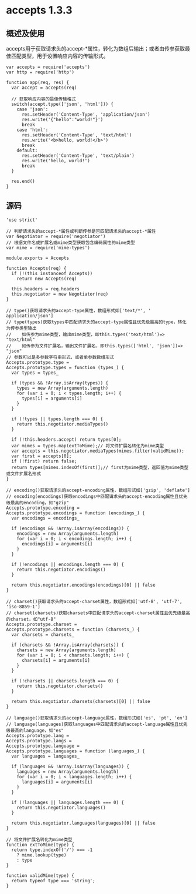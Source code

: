# accepts 1.3.3

## 概述及使用

accepts用于获取请求头的accept-*属性，转化为数组后输出；或者由传参获取最佳匹配类型，用于设置响应内容的传输形式。

	var accepts = require('accepts')
	var http = require('http')
	
	function app(req, res) {
	  var accept = accepts(req)
	
	  // 获取响应内容的最佳传输格式
	  switch(accept.type(['json', 'html'])) {
	    case 'json':
	      res.setHeader('Content-Type', 'application/json')
	      res.write('{"hello":"world!"}')
	      break
	    case 'html':
	      res.setHeader('Content-Type', 'text/html')
	      res.write('<b>hello, world!</b>')
	      break
	    default:
	      res.setHeader('Content-Type', 'text/plain')
	      res.write('hello, world!')
	      break
	  }
	
	  res.end()
	}
	
## 源码

	'use strict'
	
	// 判断请求头的accept-*属性或判断传参是否匹配请求头的accept-*属性
	var Negotiator = require('negotiator')
	// 根据文件名或扩展名或mime类型获取包含编码属性的mime类型
	var mime = require('mime-types')
	
	module.exports = Accepts
	
	function Accepts(req) {
	  if (!(this instanceof Accepts))
	    return new Accepts(req)
	
	  this.headers = req.headers
	  this.negotiator = new Negotiator(req)
	}
	
	// type()获取请求头的accept-type属性，数组形式如['text/*', ' application/json']
	// type(types)获取types中匹配请求头的accept-type属性且优先级最高的type，转化为传参类型输出
	//    如传参为mime类型，输出mime类型，即this.types('text/html')=> "text/html"
	//    如传参为文件扩展名，输出文件扩展名，即this.types(['html', 'json'])=> "json"
	// 参数可以是多参数字符串形式，或者单参数数组形式
	Accepts.prototype.type =
	Accepts.prototype.types = function (types_) {
	  var types = types_
	
	  if (types && !Array.isArray(types)) {
	    types = new Array(arguments.length)
	    for (var i = 0; i < types.length; i++) {
	      types[i] = arguments[i]
	    }
	  }
	
	  if (!types || types.length === 0) {
	    return this.negotiator.mediaTypes()
	  }
	
	  if (!this.headers.accept) return types[0];
	  var mimes = types.map(extToMime);// 将文件扩展名转化为mime类型
	  var accepts = this.negotiator.mediaTypes(mimes.filter(validMime));
	  var first = accepts[0];
	  if (!first) return false;
	  return types[mimes.indexOf(first)];// first为mime类型，返回值为mime类型或文件扩展名形式
	}
	
	// encoding()获取请求头的accept-encoding属性，数组形式如['gzip', 'deflate']
	// encoding(encodings)获取encodings中匹配请求头的accept-encoding属性且优先级最高的encoding，如"gzip"
	Accepts.prototype.encoding =
	Accepts.prototype.encodings = function (encodings_) {
	  var encodings = encodings_
	
	  if (encodings && !Array.isArray(encodings)) {
	    encodings = new Array(arguments.length)
	    for (var i = 0; i < encodings.length; i++) {
	      encodings[i] = arguments[i]
	    }
	  }
	
	  if (!encodings || encodings.length === 0) {
	    return this.negotiator.encodings()
	  }
	
	  return this.negotiator.encodings(encodings)[0] || false
	}
	
	// charset()获取请求头的accept-charset属性，数组形式如['utf-8', 'utf-7', 'iso-8859-1']
	// charset(charsets)获取charsets中匹配请求头的accept-charset属性且优先级最高的charset，如"utf-8"
	Accepts.prototype.charset =
	Accepts.prototype.charsets = function (charsets_) {
	  var charsets = charsets_
	
	  if (charsets && !Array.isArray(charsets)) {
	    charsets = new Array(arguments.length)
	    for (var i = 0; i < charsets.length; i++) {
	      charsets[i] = arguments[i]
	    }
	  }
	
	  if (!charsets || charsets.length === 0) {
	    return this.negotiator.charsets()
	  }
	
	  return this.negotiator.charsets(charsets)[0] || false
	}
	
	// language()获取请求头的accept-language属性，数组形式如['es', 'pt', 'en']
	// language(languages)获取languages中匹配请求头的accept-language属性且优先级最高的language，如"es"
	Accepts.prototype.lang =
	Accepts.prototype.langs =
	Accepts.prototype.language =
	Accepts.prototype.languages = function (languages_) {
	  var languages = languages_
	
	  if (languages && !Array.isArray(languages)) {
	    languages = new Array(arguments.length)
	    for (var i = 0; i < languages.length; i++) {
	      languages[i] = arguments[i]
	    }
	  }
	
	  if (!languages || languages.length === 0) {
	    return this.negotiator.languages()
	  }
	
	  return this.negotiator.languages(languages)[0] || false
	}
	
	// 将文件扩展名转化为mime类型
	function extToMime(type) {
	  return type.indexOf('/') === -1
	    ? mime.lookup(type)
	    : type
	}
	
	function validMime(type) {
	  return typeof type === 'string';
	}